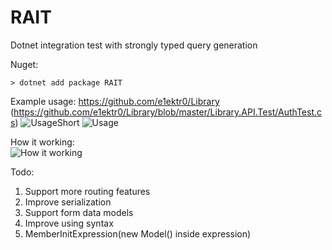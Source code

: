 # RAIT

Dotnet integration test with strongly typed query generation

Nuget:
```
> dotnet add package RAIT
``` 

Example usage:
https://github.com/e1ektr0/Library
(https://github.com/e1ektr0/Library/blob/master/Library.API.Test/AuthTest.cs)
![UsageShort](https://cdn.discordapp.com/attachments/449268423638122498/1056598459836276746/image.png)
![Usage](https://cdn.discordapp.com/attachments/449268423638122498/1056515089521451008/image.png)



How it working:<br />
![How it working](https://cdn.discordapp.com/attachments/449268423638122498/1056522060089798726/j8l3q3k3L7DXQAAAABJRU5ErkJggg.png)

Todo:
1. Support more routing features
2. Improve serialization
3. Support form data models
4. Improve using syntax 
5. MemberInitExpression(new Model() inside expression)
